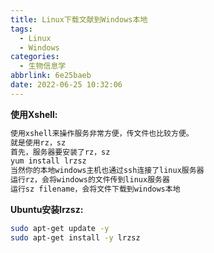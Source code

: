 ```yaml
---
title: Linux下载文献到Windows本地
tags:
  - Linux
  - Windows
categories:
  - 生物信息学
abbrlink: 6e25baeb
date: 2022-06-25 10:32:06
---
```


**使用Xshell:**

```bash
使用xshell来操作服务非常方便，传文件也比较方便。
就是使用rz，sz
首先，服务器要安装了rz，sz
yum install lrzsz
当然你的本地windows主机也通过ssh连接了linux服务器
运行rz，会将windows的文件传到linux服务器
运行sz filename，会将文件下载到windows本地
```
<!-- more -->

**Ubuntu安装lrzsz:**
```bash
sudo apt-get update -y
sudo apt-get install -y lrzsz
```
